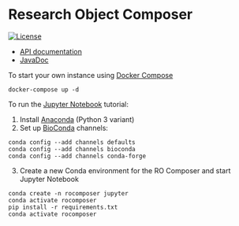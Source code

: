 # Research Object Composer

[![License](https://img.shields.io/badge/License-Apache%202.0-blue.svg)](https://opensource.org/licenses/Apache-2.0)

* [API documentation](https://researchobject.github.io/research-object-composer/api)
* [JavaDoc](https://researchobject.github.io/research-object-composer/javadoc)

To start your own instance using [Docker Compose](https://docs.docker.com/compose/)

```
docker-compose up -d
```

To run the [Jupyter Notebook](https://jupyter.org/) tutorial:

1. Install [Anaconda](https://docs.anaconda.com/anaconda/install/) (Python 3 variant)
2. Set up [BioConda](https://bioconda.github.io/#install-conda) channels:
  ```
conda config --add channels defaults
conda config --add channels bioconda
conda config --add channels conda-forge
  ```
3. Create a new Conda environment for the RO Composer and start Jupyter Notebook
```
conda create -n rocomposer jupyter
conda activate rocomposer
pip install -r requirements.txt
conda activate rocomposer

```
